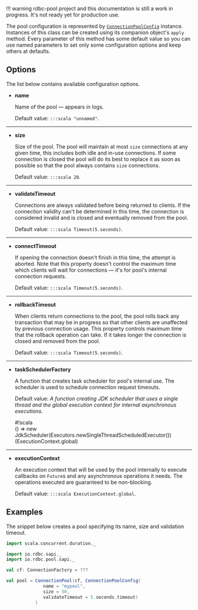 <!---
 ! Copyright 2016-2017 rdbc contributors
 !
 ! Licensed under the Apache License, Version 2.0 (the "License");
 ! you may not use this file except in compliance with the License.
 ! You may obtain a copy of the License at
 !
 !     http://www.apache.org/licenses/LICENSE-2.0
 !
 ! Unless required by applicable law or agreed to in writing, software
 ! distributed under the License is distributed on an "AS IS" BASIS,
 ! WITHOUT WARRANTIES OR CONDITIONS OF ANY KIND, either express or implied.
 ! See the License for the specific language governing permissions and
 ! limitations under the License. 
 -->
!!! warning
    rdbc-pool project and this documentation is still a work in progress.
    It's not ready yet for production use.

The pool configuration is represented by [`ConnectionPoolConfig`]()
instance. Instances of this class can be created using its companion object's
`apply` method. Every parameter of this method has some default value
so you can use named parameters to set only some configuration options and
keep others at defaults.

## Options

The list below contains available configuration options.

-    **name**

     Name of the pool &mdash; appears in logs.
     
     Default value: `:::scala "unnamed"`.

---

-    **size**

     Size of the pool. The pool will maintain at most `size` connections
     at any given time, this includes both idle and in-use connections. If some
     connection is closed the pool will do its best to replace it as soon as
     possible so that the pool always contains `size` connections. 
     
     Default value: `:::scala 20`.

---

-    **validateTimeout**

     Connections are always validated before being returned to clients.
     If the connection validity can't be determined in this time, the connection
     is considered invalid and is closed and eventually removed from the pool.
     
     Default value: `:::scala Timeout(5.seconds)`.

---

-    **connectTimeout**

     If opening the connection doesn't finish in this time, the attempt is aborted.
     Note that this property doesn't control the maximum time which clients will wait
     for connections &mdash; it's for pool's internal connection requests. 
          
     Default value: `:::scala Timeout(5.seconds)`.

---

-    **rollbackTimeout**

     When clients return connections to the pool, the pool rolls back any transaction
     that may be in progress so that other clients are unaffected by previous connection
     usage. This property controls maximum time that the rollback operation can take.
     If it takes longer the connection is closed and removed from the pool. 
          
     Default value: `:::scala Timeout(5.seconds)`.

---

-    **taskSchedulerFactory**

     A function that creates task scheduler for pool's internal use. The
     scheduler is used to schedule connection request timeouts.
          
     Default value: *A function creating JDK scheduler that uses a single thread
     and the global execution context for internal asynchronous executions.*
     
        #!scala     
        () => new JdkScheduler(Executors.newSingleThreadScheduledExecutor())
                              (ExecutionContext.global)     

---

-    **executionContext**

     An execution context that will be used by the pool internally to execute
     callbacks on `Future`s and any asynchronous operations it needs. The
     operations executed are guaranteed to be non-blocking.
          
     Default value: `:::scala ExecutionContext.global`.


## Examples

The snippet below creates a pool specifying its name, size and validation timeout.

```scala
import scala.concurrent.duration._

import io.rdbc.sapi._
import io.rdbc.pool.sapi._

val cf: ConnectionFactory = ???

val pool = ConnectionPool(cf, ConnectionPoolConfig(
              name = "mypool",
              size = 50,
              validateTimeout = 5.seconds.timeout)
           )
```
